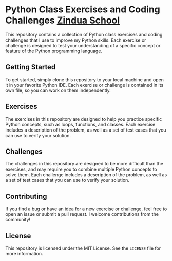 # Python Class Exercises and Coding Challenges [Zindua School](https://zinduaschool.com)

This repository contains a collection of Python class exercises and coding challenges that I use to improve my Python skills. Each exercise or challenge is designed to test your understanding of a specific concept or feature of the Python programming language.

## Getting Started

To get started, simply clone this repository to your local machine and open it in your favorite Python IDE. Each exercise or challenge is contained in its own file, so you can work on them independently.

## Exercises

The exercises in this repository are designed to help you practice specific Python concepts, such as loops, functions, and classes. Each exercise includes a description of the problem, as well as a set of test cases that you can use to verify your solution.

## Challenges

The challenges in this repository are designed to be more difficult than the exercises, and may require you to combine multiple Python concepts to solve them. Each challenge includes a description of the problem, as well as a set of test cases that you can use to verify your solution.

## Contributing

If you find a bug or have an idea for a new exercise or challenge, feel free to open an issue or submit a pull request. I welcome contributions from the community!

## License

This repository is licensed under the MIT License. See the `LICENSE` file for more information.
